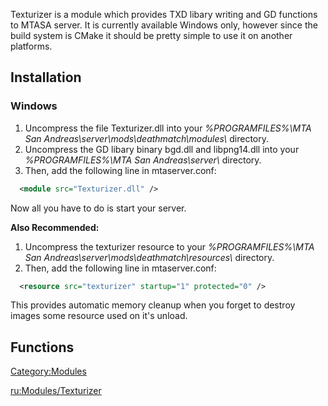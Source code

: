 Texturizer is a module which provides TXD libary writing and GD functions to MTASA server. It is currently available Windows only, however since the build system is CMake it should be pretty simple to use it on another platforms.

Installation
------------

### Windows

1.  Uncompress the file Texturizer.dll into your *%PROGRAMFILES%\\MTA San Andreas\\server\\mods\\deathmatch\\modules\\* directory.
2.  Uncompress the GD libary binary bgd.dll and libpng14.dll into your *%PROGRAMFILES%\\MTA San Andreas\\server\\* directory.
3.  Then, add the following line in mtaserver.conf:

``` xml
  <module src="Texturizer.dll" />
```

Now all you have to do is start your server.

**Also Recommended:**

1.  Uncompress the texturizer resource to your *%PROGRAMFILES%\\MTA San Andreas\\server\\mods\\deathmatch\\resources\\* directory.
2.  Then, add the following line in mtaserver.conf:

``` xml
  <resource src="texturizer" startup="1" protected="0" />
```

This provides automatic memory cleanup when you forget to destroy images some resource used on it's unload.

Functions
---------

[Category:Modules](/docs/category-modules.md "wikilink")

[ru:Modules/Texturizer](/docs/ru-modules/texturizer.md "wikilink")
